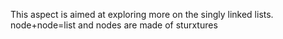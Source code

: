 This aspect is aimed at exploring more on the singly linked lists.
node+node=list and nodes are made of sturxtures
